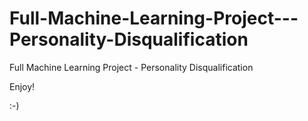 # Full-Machine-Learning-Project---Personality-Disqualification
Full Machine Learning Project - Personality Disqualification

Enjoy!

:-)
